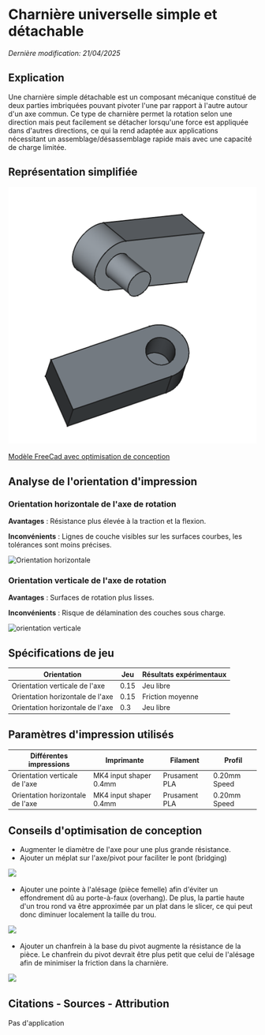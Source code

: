 # Charnière universelle simple et détachable
_Dernière modification: 21/04/2025_

## Explication
Une charnière simple détachable est un composant mécanique constitué de deux parties imbriquées pouvant pivoter l'une par rapport à l'autre autour d'un axe commun. Ce type de charnière permet la rotation selon une direction mais peut facilement se détacher lorsqu'une force est appliquée dans d'autres directions, ce qui la rend adaptée aux applications nécessitant un assemblage/désassemblage rapide mais avec une capacité de charge limitée.

## Représentation simplifiée
![Dessin d'une charnière universelle simple et détachable](./hinge-rotation-simple.png)

[Modèle FreeCad avec optimisation de conception](./hinge-rotation-simple-toprint.FCStd)

## Analyse de l'orientation d'impression
### Orientation horizontale de l'axe de rotation
__Avantages__ : Résistance plus élevée à la traction et la flexion.

__Inconvénients__ : Lignes de couche visibles sur les surfaces courbes, les tolérances sont moins précises.

<img src="../Orientation-horizontale.png" width="400" alt="Orientation horizontale">

### Orientation verticale de l'axe de rotation
__Avantages__ : Surfaces de rotation plus lisses.

__Inconvénients__ : Risque de délamination des couches sous charge.

<img src="../Orientation-verticale.png" width="400" alt="orientation verticale">

<!-- 
## Evaluation qualitative de la résistance aux contraintes

| Orientation                       | Effort 1          | Effort 2           |
| --------------------------------- | ----------------- | ------------------ |
| Orientation verticale de l'axe    | Résistance faible | Résistance faible  |
| Orientation horizontale de l'axe  | Resistance haute  | Resistance moyenne |

-->
## Spécifications de jeu
| Orientation                       | Jeu          | Résultats expérimentaux           |
| --------------------------------- | ----------------- | ------------------ |
| Orientation verticale de l'axe    | 0.15 | Jeu libre  |
| Orientation horizontale de l'axe  | 0.15  | Friction moyenne |
| Orientation horizontale de l'axe  | 0.3  | Jeu libre |


## Paramètres d'impression utilisés

| Différentes impressions           | Imprimante             | Filament      | Profil           |
| --------------------------------- | ---------------------- | ------------- | ------------- |
| Orientation verticale de l'axe    | MK4 input shaper 0.4mm | Prusament PLA | 0.20mm Speed |
| Orientation horizontale de l'axe  | MK4 input shaper 0.4mm | Prusament PLA | 0.20mm Speed  |


## Conseils d'optimisation de conception
- Augmenter le diamètre de l'axe pour une plus grande résistance.
- Ajouter un méplat sur l'axe/pivot pour faciliter le pont (bridging)

<img src="../opt-meplat.png" class="picture_optimisation">

- Ajouter une pointe à l'alésage (pièce femelle) afin d'éviter un effondrement dû au porte-à-faux (overhang). De plus, la partie haute d'un trou rond va être approximée par un plat dans le slicer, ce qui peut donc diminuer localement la taille du trou.

<img src="../opt-v.png" class="picture_optimisation">

- Ajouter un chanfrein à la base du pivot augmente la résistance de la pièce. Le chanfrein du pivot devrait être plus petit que celui de l'alésage afin de minimiser la friction dans la charnière.

<img src="../opt-chanfrein.png" class="picture_optimisation">

## Citations - Sources - Attribution
Pas d'application
